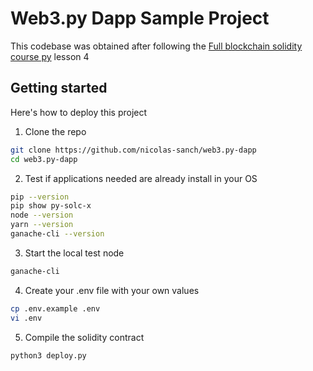 # Web3.py Dapp Sample Project

This codebase was obtained after following the [Full blockchain solidity course py](https://github.com/smartcontractkit/full-blockchain-solidity-course-py#lesson-4-web3py-simple-storage) lesson 4

## Getting started

Here's how to deploy this project

1. Clone the repo

```sh
git clone https://github.com/nicolas-sanch/web3.py-dapp
cd web3.py-dapp
```

2. Test if applications needed are already install in your OS
```sh
pip --version
pip show py-solc-x
node --version
yarn --version
ganache-cli --version
```

3. Start the local test node
```sh
ganache-cli
```

4. Create your .env file with your own values
```sh
cp .env.example .env
vi .env
```

5. Compile the solidity contract
```sh
python3 deploy.py
```